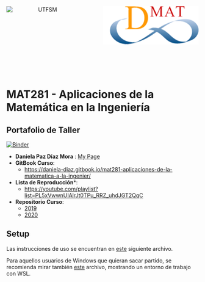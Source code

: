 <header>
<img src="https://upload.wikimedia.org/wikipedia/commons/4/47/Logo_UTFSM.png" width=200 alt="UTFSM" align="left"/>
<img src="./images/dmat.png" alt="DMAT" align="right"/>
</header>
</br></br></br></br></br>

</br>
</br>

# MAT281 - Aplicaciones de la Matemática en la Ingeniería

## Portafolio de Taller

[![Binder](https://mybinder.org/badge_logo.svg)](https://mybinder.org/v2/gh/aoguedao/mat281_portfolio_template/master?urlpath=lab)

* __Daniela Paz Díaz Mora__ : [My Page](https://www.linkedin.com/in/daniela-paz-diaz-mora/)
* __GitBook Curso__:
    - https://daniela-diaz.gitbook.io/mat281-aplicaciones-de-la-matematica-a-la-ingenier/
* __Lista de Reproducción__*:
    - https://youtube.com/playlist?list=PL5xVwwnUIAlrJt0TPu_RRZ_uhdJGT2QqC
* __Repositorio Curso__:
    - [2019](https://github.com/aoguedao/mat281_2019S2)
    - [2020](https://github.com/aoguedao/mat281_2020S2)

## Setup

Las instrucciones de uso se encuentran en [este](setup.md) siguiente archivo. 

Para aquellos usuarios de Windows que quieran sacar partido, se recomienda mirar también [este](wsl_ds_toolkit.md) archivo, mostrando un entorno de trabajo con WSL.
